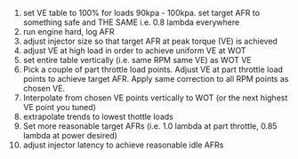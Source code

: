 1. set VE table to 100% for loads 90kpa - 100kpa.  set target AFR to something safe and THE SAME i.e. 0.8 lambda everywhere
2. run engine hard, log AFR
3. adjust injector size so that target AFR at peak torque (VE) is achieved
4. adjust VE at high load in order to achieve uniform VE at WOT
5. set entire table vertically (i.e. same RPM same VE) as WOT VE
6. Pick a couple of part throttle load points.  Adjust VE at part throttle load points to achieve target AFR.  Apply same correction to all RPM points as chosen VE.
7. Interpolate from chosen VE points vertically to WOT (or the next highest VE point you tuned)
8. extrapolate trends to lowest thottle loads
9. Set more reasonable target AFRs (i.e. 1.0 lambda at part throttle, 0.85 lambda at power desired)
10. adjust injector latency to achieve reasonable idle AFRs
